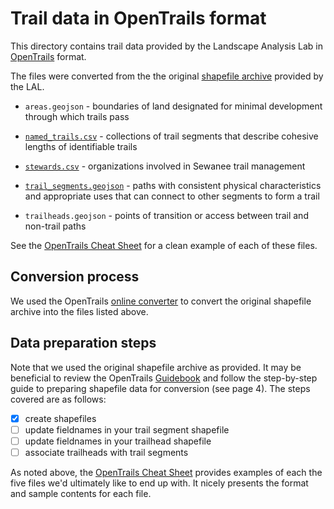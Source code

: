 # Trail data in OpenTrails format

This directory contains trail data provided by the Landscape Analysis Lab in [OpenTrails](http://www.opentraildata.org) format.

The files were converted from the the original [shapefile archive](https://en.wikipedia.org/wiki/Shapefile) provided by the LAL.

* `areas.geojson` - boundaries of land designated for minimal development
  through which trails pass

* [`named_trails.csv`](named_trails.csv) - collections of trail segments that describe cohesive lengths of identifiable trails 

* [`stewards.csv`](stewards.csv) - organizations involved in Sewanee trail management

* [`trail_segments.geojson`](trail_segments.geojson) - paths with consistent physical characteristics and appropriate uses that can connect to other segments to form a trail

* `trailheads.geojson` - points of transition or access between trail and
  non-trail paths

See the [OpenTrails Cheat Sheet](http://www.outerspatial.com/opentrails/cheat) for a clean example of each of these files.


## Conversion process

We used the OpenTrails [online converter](http://open-trails.codeforamerica.org) to convert the original shapefile archive into the files listed above.


## Data preparation steps

Note that we used the original shapefile archive as provided.  It may be
beneficial to review the OpenTrails [Guidebook](https://docs.google.com/document/d/1tZQRaHh76dP-t2_KhMR9zT2DktuOGwRjCAfvHU9_Tpg/edit) and follow the step-by-step guide to preparing shapefile data for conversion (see page 4). The steps covered are as follows:

* [x] create shapefiles
* [ ] update fieldnames in your trail segment shapefile
* [ ] update fieldnames in your trailhead shapefile
* [ ] associate trailheads with trail segments

As noted above, the [OpenTrails Cheat Sheet](http://www.outerspatial.com/opentrails/cheat) provides examples of each the five files we'd ultimately like to end up with.  It nicely presents the format and sample contents for each file.
